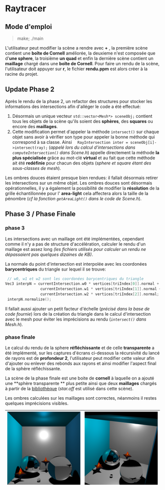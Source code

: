 # Raytracer 

## Mode d'emploi
> make; ./main

L'utilisateur peut modifier la scène a rendre avec **+** , la première scène contient une **boîte de Cornell** améliorée, la deuxieme n'est composée que d'**une sphere**, la troisième **un quad** et enfin la dernière scène contient un **maillage** chargé dans une **boîte de Cornell**. Pour faire un rendu de la scène, l'utilisateur doit appuyer sur **r**, le fichier **rendu.ppm** est alors créer à la racine du projet. 

## Update Phase 2

Après le rendu de la phase 2, un refactor des structures pour stocker les informations des intersections afin d'alléger le code a été effectué:

1. Désormais un unique vecteur ``` std::vector<Mesh*> sceneObj; ``` contient tous les objets de la scène qu'ils soient des **sphères**, des **squares** ou encore des **maillages**.
2. Cette modification permet d'appeler la méthode ```intersect()``` sur chaque objet sans avoir à vérifier son type pour appeler la bonne méthode qui correspond à sa classe.
   Ainsi ```  RayIntersection inter = sceneObj[i]->intersect(ray);``` (*appelé lors du calcul d'intersections dans ```computeIntersection()``` dans Scene.h*) appelle directement la méthode **la plus spécialisée** grâce au mot-clé **virtual** et au fait que cette méthode ait été **redéfinie** pour chacun des objets (*sphere et square étant des sous-classes de mesh*). 

Les ombres douces étaient presque bien rendues: il fallait désormais retirer les intersections sur un même objet. Les ombres douces sont désormais opérationnelles, il y a également la possibilité de modifier la **résolution** de la grille échantillonnée pour l' **area-light** cela affectera alors la taille de la pénombre (*cf la fonction ```getAreaLight()``` dans le code de Scene.h*).

## Phase 3 / Phase Finale

### phase 3

Les intersections avec un maillage ont été implémentées, cependant comme il n'y a pas de structure d'accélération, calculer le rendu d'un maillage est assez long *(les fichiers utilisés pour calculer un rendu ne dépassaient pas quelques dizaines de KB)*.

La normale du point d'intersection est interpolée avec les coordonées **barycentriques** du triangle sur lequel il se trouve:

```c++
 // w0, w1 et w2 sont les coordonées barycentriques du triangle
Vec3 interpN = currentIntersection.w0 * vertices[triIndex[0]].normal +
                currentIntersection.w1 * vertices[triIndex[1]].normal + 
                currentIntersection.w2 * vertices[triIndex[2]].normal; 
 interpN.normalize();
```

Il fallait aussi ajouter un petit facteur d'échelle (*précisé dans la base de code fournie*) lors de la création du triangle dans le calcul d'intersection avec le mesh pour éviter les imprécisions au rendu (*```intersect()``` dans Mesh.h*).

### phase finale

Le calcul du rendu de la sphere **réfléchissante** et de celle **transparente** a été implémenté, sur les captures d'écrans ci-dessous la récursivité du lancé de rayons est de **profondeur 2**, l'utilisateur peut modifier cette valeur afin d'ajouter ou enlever des rebonds aux rayons et ainsi modifier l'aspect final de la sphère réfléchissante.

La scène de la phase finale est une boite de **cornell** à laquelle on a ajouté une **sphère transparente ** plus petite ainsi que deux **maillages** chargés à partir de la [bibliothèque](https://seafile.lirmm.fr/d/63e408a83eea4e21b60a/) (*star.off* est utilisé dans cette scène).

Les ombres calculées sur les maillages sont correctes, néanmoins il restes quelques imprécisions visibles.

| ![](./screens/Final_1.png) | ![](./screens/Final_2.png) |
| ------------------------------------------------------------ | ------------------------------------------------------------ |

